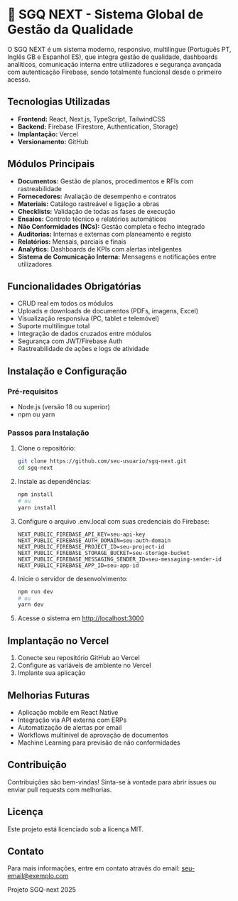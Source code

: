 # 🚀 SGQ NEXT - Sistema Global de Gestão da Qualidade

O SGQ NEXT é um sistema moderno, responsivo, multilingue (Português PT, Inglês GB e Espanhol ES), que integra gestão de qualidade, dashboards analíticos, comunicação interna entre utilizadores e segurança avançada com autenticação Firebase, sendo totalmente funcional desde o primeiro acesso.

## Tecnologias Utilizadas

- **Frontend:** React, Next.js, TypeScript, TailwindCSS
- **Backend:** Firebase (Firestore, Authentication, Storage)
- **Implantação:** Vercel
- **Versionamento:** GitHub

## Módulos Principais

- **Documentos:** Gestão de planos, procedimentos e RFIs com rastreabilidade
- **Fornecedores:** Avaliação de desempenho e contratos
- **Materiais:** Catálogo rastreável e ligação a obras
- **Checklists:** Validação de todas as fases de execução
- **Ensaios:** Controlo técnico e relatórios automáticos
- **Não Conformidades (NCs):** Gestão completa e fecho integrado
- **Auditorias:** Internas e externas com planeamento e registo
- **Relatórios:** Mensais, parciais e finais
- **Analytics:** Dashboards de KPIs com alertas inteligentes
- **Sistema de Comunicação Interna:** Mensagens e notificações entre utilizadores

## Funcionalidades Obrigatórias

- CRUD real em todos os módulos
- Uploads e downloads de documentos (PDFs, imagens, Excel)
- Visualização responsiva (PC, tablet e telemóvel)
- Suporte multilingue total
- Integração de dados cruzados entre módulos
- Segurança com JWT/Firebase Auth
- Rastreabilidade de ações e logs de atividade

## Instalação e Configuração

### Pré-requisitos
- Node.js (versão 18 ou superior)
- npm ou yarn

### Passos para Instalação

1. Clone o repositório:
   ```bash
   git clone https://github.com/seu-usuario/sgq-next.git
   cd sgq-next
   ```

2. Instale as dependências:
   ```bash
   npm install
   # ou
   yarn install
   ```

3. Configure o arquivo .env.local com suas credenciais do Firebase:
   ```
   NEXT_PUBLIC_FIREBASE_API_KEY=seu-api-key
   NEXT_PUBLIC_FIREBASE_AUTH_DOMAIN=seu-auth-domain
   NEXT_PUBLIC_FIREBASE_PROJECT_ID=seu-project-id
   NEXT_PUBLIC_FIREBASE_STORAGE_BUCKET=seu-storage-bucket
   NEXT_PUBLIC_FIREBASE_MESSAGING_SENDER_ID=seu-messaging-sender-id
   NEXT_PUBLIC_FIREBASE_APP_ID=seu-app-id
   ```

4. Inicie o servidor de desenvolvimento:
   ```bash
   npm run dev
   # ou
   yarn dev
   ```

5. Acesse o sistema em [http://localhost:3000](http://localhost:3000)

## Implantação no Vercel

1. Conecte seu repositório GitHub ao Vercel
2. Configure as variáveis de ambiente no Vercel
3. Implante sua aplicação

## Melhorias Futuras

- Aplicação mobile em React Native
- Integração via API externa com ERPs
- Automatização de alertas por email
- Workflows multinível de aprovação de documentos
- Machine Learning para previsão de não conformidades

## Contribuição

Contribuições são bem-vindas! Sinta-se à vontade para abrir issues ou enviar pull requests com melhorias.

## Licença

Este projeto está licenciado sob a licença MIT.

## Contato

Para mais informações, entre em contato através do email: [seu-email@exemplo.com](mailto:seu-email@exemplo.com) 

Projeto SGQ-next  2025